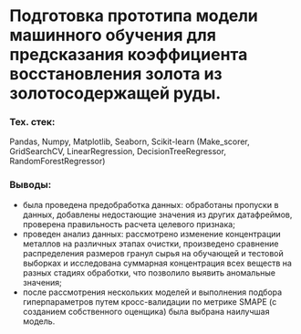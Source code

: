 # Подготовка прототипа модели машинного обучения для предсказания коэффициента восстановления золота из золотосодержащей руды. 

### Тех. стек: 
Pandas, Numpy, Matplotlib, Seaborn, Scikit-learn (Make_scorer,  GridSearchCV, LinearRegression, DecisionTreeRegressor, RandomForestRegressor)

### Выводы:

- была проведена предобработка данных: обработаны пропуски в данных, добавлены недостающие значения из других датафреймов, проверена правильность расчета целевого признака; 
- проведен анализ данных: рассмотрено изменение концентрации металлов на различных этапах очистки, произведено сравнение распределения размеров гранул сырья на обучающей и тестовой выборках и исследована суммарная концентрация всех веществ на разных стадиях обработки, что позволило выявить аномальные значения;
- после рассмотрения нескольких моделей и выполнения подбора гиперпараметров путем кросс-валидации по метрике SMAPE (с созданием собственного оценщика) была выбрана наилучшая модель.
